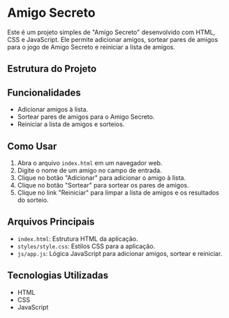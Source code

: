 # Amigo Secreto

Este é um projeto simples de "Amigo Secreto" desenvolvido com HTML, CSS e JavaScript. Ele permite adicionar amigos, sortear pares de amigos para o jogo de Amigo Secreto e reiniciar a lista de amigos.

## Estrutura do Projeto

## Funcionalidades

- Adicionar amigos à lista.
- Sortear pares de amigos para o Amigo Secreto.
- Reiniciar a lista de amigos e sorteios.

## Como Usar

1. Abra o arquivo `index.html` em um navegador web.
2. Digite o nome de um amigo no campo de entrada.
3. Clique no botão "Adicionar" para adicionar o amigo à lista.
4. Clique no botão "Sortear" para sortear os pares de amigos.
5. Clique no link "Reiniciar" para limpar a lista de amigos e os resultados do sorteio.

## Arquivos Principais

- `index.html`: Estrutura HTML da aplicação.
- `styles/style.css`: Estilos CSS para a aplicação.
- `js/app.js`: Lógica JavaScript para adicionar amigos, sortear e reiniciar.

## Tecnologias Utilizadas

- HTML
- CSS
- JavaScript